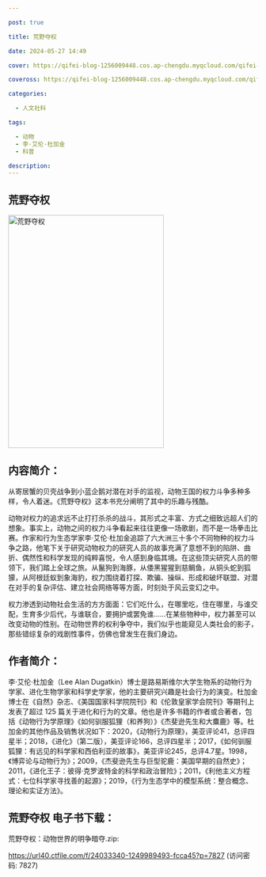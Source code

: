 ```yaml
---

post: true

title: 荒野夺权

date: 2024-05-27 14:49

cover: https://qifei-blog-1256009448.cos.ap-chengdu.myqcloud.com/qifei-blog/6614fa2e68eb9357130f6be0.jpg

coveross: https://qifei-blog-1256009448.cos.ap-chengdu.myqcloud.com/qifei-blog/6614fa2e68eb9357130f6be0.jpg

categories:

  - 人文社科

tags:

  - 动物
  - 李·艾伦·杜加金
  - 科普

description:
---
```


## 荒野夺权
<img alt="荒野夺权 " class="aligncenter loading" data-was-processed="true" decoding="async" fetchpriority="high" height="471" src="https://qifei-blog-1256009448.cos.ap-chengdu.myqcloud.com/qifei-blog/6614fa2e68eb9357130f6be0.jpg " style="cursor: zoom-in;" width="314"/>

## 内容简介：

从寄居蟹的贝壳战争到小蓝企鹅对潜在对手的监视，动物王国的权力斗争多种多样，令人着迷。《荒野夺权》这本书充分阐明了其中的乐趣与残酷。

动物对权力的追求远不止打打杀杀的战斗，其形式之丰富、方式之细致远超人们的想象。事实上，动物之间的权力斗争看起来往往更像一场歌剧，而不是一场拳击比赛。作家和行为生态学家李·艾伦·杜加金追踪了六大洲三十多个不同物种的权力斗争之路，他笔下关于研究动物权力的研究人员的故事充满了意想不到的陷阱、曲折、偶然性和科学发现的纯粹喜悦，令人感到身临其境。在这些顶尖研究人员的带领下，我们踏上全球之旅。从鬣狗到海豚，从倭黑猩猩到慈鲷鱼，从铜头蛇到狐獴，从阿根廷蚁到象海豹，权力围绕着打探、欺骗、操纵、形成和破坏联盟、对潜在对手的复杂评估、建立社会网络等等方面，时刻处于风云变幻之中。

权力渗透到动物社会生活的方方面面：它们吃什么，在哪里吃，住在哪里，与谁交配，生育多少后代，与谁联合，要拥护或罢免谁……在某些物种中，权力甚至可以改变动物的性别。在动物世界的权利争夺中，我们似乎也能窥见人类社会的影子，那些错综复杂的戏剧性事件，仿佛也曾发生在我们身边。

## 作者简介：

李·艾伦·杜加金（Lee Alan Dugatkin）博士是路易斯维尔大学生物系的动物行为学家、进化生物学家和科学史学家，他的主要研究兴趣是社会行为的演变。杜加金博士在《自然》杂志、《美国国家科学院院刊》和《伦敦皇家学会院刊》等期刊上发表了超过 125 篇关于进化和行为的文章。他也是许多书籍的作者或合著者，包括《动物行为学原理》《如何驯服狐狸（和养狗）》《杰斐逊先生和大麋鹿》等。杜加金的其他作品及销售状况如下：2020，《动物行为原理》，美亚评论41，总评四星半；2018，《进化》（第二版），美亚评论166，总评四星半；2017，《如何驯服狐狸：有远见的科学家和西伯利亚的故事》，美亚评论245，总评4.7星。1998，《博弈论与动物行为》；2009，《杰斐逊先生与巨型驼鹿：美国早期的自然史》；2011，《进化王子：彼得·克罗波特金的科学和政治冒险》；2011，《利他主义方程式：七位科学家寻找善的起源》；2019，《行为生态学中的模型系统：整合概念、理论和实证方法》。

## 荒野夺权 电子书下载：
荒野夺权：动物世界的明争暗夺.zip: 

https://url40.ctfile.com/f/24033340-1249989493-fcca45?p=7827 (访问密码: 7827)

